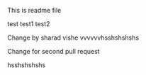 This is readme file

test
test1
test2

Change by sharad vishe
vvvvvvhsshshshshs

Change for second pull request

hsshshshshs


